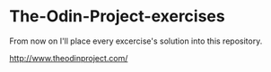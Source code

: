 # The-Odin-Project-exercises

From now on I'll place every excercise's solution into this repository. 

http://www.theodinproject.com/
